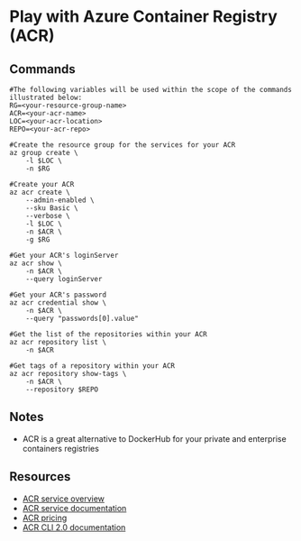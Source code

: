 # Play with Azure Container Registry (ACR)

## Commands

```
#The following variables will be used within the scope of the commands illustrated below:
RG=<your-resource-group-name>
ACR=<your-acr-name>
LOC=<your-acr-location>
REPO=<your-acr-repo>

#Create the resource group for the services for your ACR
az group create \
    -l $LOC \
    -n $RG

#Create your ACR
az acr create \
    --admin-enabled \
    --sku Basic \
    --verbose \
    -l $LOC \
    -n $ACR \
    -g $RG

#Get your ACR's loginServer
az acr show \
    -n $ACR \
    --query loginServer

#Get your ACR's password
az acr credential show \
    -n $ACR \
    --query "passwords[0].value"

#Get the list of the repositories within your ACR
az acr repository list \
    -n $ACR

#Get tags of a repository within your ACR
az acr repository show-tags \
    -n $ACR \
    --repository $REPO
```

## Notes

- ACR is a great alternative to DockerHub for your private and enterprise containers registries

## Resources

- [ACR service overview](https://azure.microsoft.com/services/container-registry/)
- [ACR service documentation](https://docs.microsoft.com/azure/container-registry/)
- [ACR pricing](https://azure.microsoft.com/pricing/details/container-registry/)
- [ACR CLI 2.0 documentation](https://docs.microsoft.com/cli/azure/acr)
